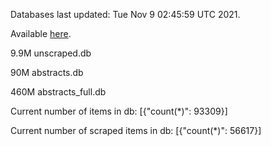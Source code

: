 Databases last updated: Tue Nov  9 02:45:59 UTC 2021. 

Available [here](https://github.com/cbeauhilton/ash-db/releases).

9.9M	unscraped.db

90M	abstracts.db

460M	abstracts_full.db

Current number of items in db:
[{"count(*)": 93309}]

Current number of scraped items in db:
[{"count(*)": 56617}]
